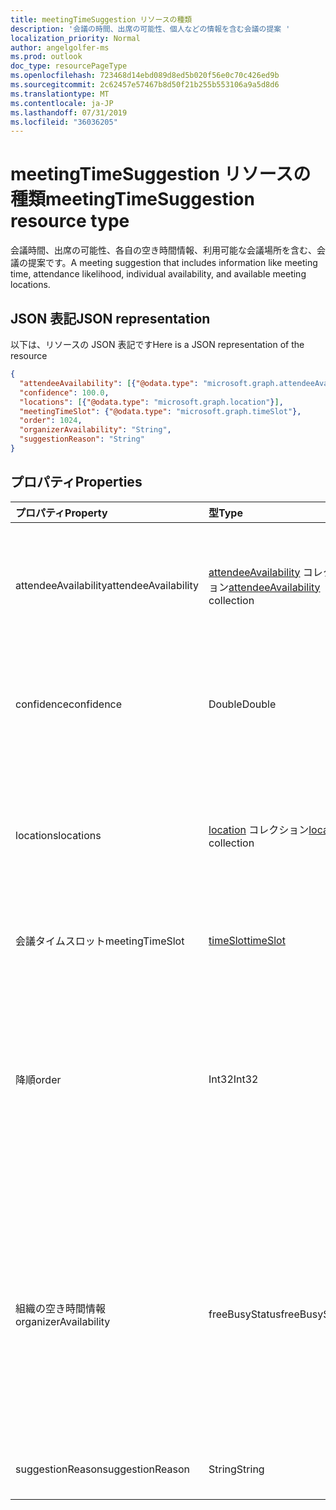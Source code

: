 ```yaml
---
title: meetingTimeSuggestion リソースの種類
description: '会議の時間、出席の可能性、個人などの情報を含む会議の提案 '
localization_priority: Normal
author: angelgolfer-ms
ms.prod: outlook
doc_type: resourcePageType
ms.openlocfilehash: 723468d14ebd089d8ed5b020f56e0c70c426ed9b
ms.sourcegitcommit: 2c62457e57467b8d50f21b255b553106a9a5d8d6
ms.translationtype: MT
ms.contentlocale: ja-JP
ms.lasthandoff: 07/31/2019
ms.locfileid: "36036205"
---
```

# <a name="meetingtimesuggestion-resource-type"></a><span data-ttu-id="be393-103">meetingTimeSuggestion リソースの種類</span><span class="sxs-lookup"><span data-stu-id="be393-103">meetingTimeSuggestion resource type</span></span>

<span data-ttu-id="be393-104">会議時間、出席の可能性、各自の空き時間情報、利用可能な会議場所を含む、会議の提案です。</span><span class="sxs-lookup"><span data-stu-id="be393-104">A meeting suggestion that includes information like meeting time, attendance likelihood, individual availability, and available meeting locations.</span></span>

## <a name="json-representation"></a><span data-ttu-id="be393-105">JSON 表記</span><span class="sxs-lookup"><span data-stu-id="be393-105">JSON representation</span></span>

<span data-ttu-id="be393-106">以下は、リソースの JSON 表記です</span><span class="sxs-lookup"><span data-stu-id="be393-106">Here is a JSON representation of the resource</span></span>

<!-- {
  "blockType": "resource",
  "optionalProperties": [

  ],
  "@odata.type": "microsoft.graph.meetingTimeSuggestion"
}-->

```json
{
  "attendeeAvailability": [{"@odata.type": "microsoft.graph.attendeeAvailability"}],
  "confidence": 100.0,
  "locations": [{"@odata.type": "microsoft.graph.location"}],
  "meetingTimeSlot": {"@odata.type": "microsoft.graph.timeSlot"},
  "order": 1024,
  "organizerAvailability": "String",
  "suggestionReason": "String"
}

```
## <a name="properties"></a><span data-ttu-id="be393-107">プロパティ</span><span class="sxs-lookup"><span data-stu-id="be393-107">Properties</span></span>
| <span data-ttu-id="be393-108">プロパティ</span><span class="sxs-lookup"><span data-stu-id="be393-108">Property</span></span>     | <span data-ttu-id="be393-109">型</span><span class="sxs-lookup"><span data-stu-id="be393-109">Type</span></span>   |<span data-ttu-id="be393-110">説明</span><span class="sxs-lookup"><span data-stu-id="be393-110">Description</span></span>|
|:---------------|:--------|:----------|
|<span data-ttu-id="be393-111">attendeeAvailability</span><span class="sxs-lookup"><span data-stu-id="be393-111">attendeeAvailability</span></span>|<span data-ttu-id="be393-112">[attendeeAvailability](attendeeavailability.md) コレクション</span><span class="sxs-lookup"><span data-stu-id="be393-112">[attendeeAvailability](attendeeavailability.md) collection</span></span>|<span data-ttu-id="be393-113">この提案された会議の各出席者の空き時間情報の状態を示す配列。</span><span class="sxs-lookup"><span data-stu-id="be393-113">An array that shows the availability status of each attendee for this meeting suggestion.</span></span>|
|<span data-ttu-id="be393-114">confidence</span><span class="sxs-lookup"><span data-stu-id="be393-114">confidence</span></span>|<span data-ttu-id="be393-115">Double</span><span class="sxs-lookup"><span data-stu-id="be393-115">Double</span></span>|<span data-ttu-id="be393-116">すべての出席者が出席する見込みを表すパーセンテージ。</span><span class="sxs-lookup"><span data-stu-id="be393-116">A percentage that represents the likelhood of all the attendees attending.</span></span>|
|<span data-ttu-id="be393-117">locations</span><span class="sxs-lookup"><span data-stu-id="be393-117">locations</span></span>|<span data-ttu-id="be393-118">[location](location.md) コレクション</span><span class="sxs-lookup"><span data-stu-id="be393-118">[location](location.md) collection</span></span>|<span data-ttu-id="be393-119">この提案された会議の各会議場所の名前と地理的な場所を指定する配列。</span><span class="sxs-lookup"><span data-stu-id="be393-119">An array that specifies the name and geographic location of each meeting location for this meeting suggestion.</span></span>|
|<span data-ttu-id="be393-120">会議タイムスロット</span><span class="sxs-lookup"><span data-stu-id="be393-120">meetingTimeSlot</span></span>|[<span data-ttu-id="be393-121">timeSlot</span><span class="sxs-lookup"><span data-stu-id="be393-121">timeSlot</span></span>](timeslot.md)|<span data-ttu-id="be393-122">会議の提案されている期間。</span><span class="sxs-lookup"><span data-stu-id="be393-122">A time period suggested for the meeting.</span></span>|
|<span data-ttu-id="be393-123">降順</span><span class="sxs-lookup"><span data-stu-id="be393-123">order</span></span>|<span data-ttu-id="be393-124">Int32</span><span class="sxs-lookup"><span data-stu-id="be393-124">Int32</span></span>|<span data-ttu-id="be393-125">同じ信頼度がある場合に、chronology によって並べ替えられた、会議の時間の候補の順序 (高から低まで)。</span><span class="sxs-lookup"><span data-stu-id="be393-125">Order of meeting time suggestions sorted by their computed confidence value from high to low, then by chronology if there are suggestions with the same confidence.</span></span> |
|<span data-ttu-id="be393-126">組織の空き時間情報</span><span class="sxs-lookup"><span data-stu-id="be393-126">organizerAvailability</span></span>|<span data-ttu-id="be393-127">freeBusyStatus</span><span class="sxs-lookup"><span data-stu-id="be393-127">freeBusyStatus</span></span>| <span data-ttu-id="be393-128">この提案されている会議の開催者の空き時間情報。</span><span class="sxs-lookup"><span data-stu-id="be393-128">Availability of the meeting organizer for this meeting suggestion.</span></span> <span data-ttu-id="be393-129">使用可能な値: `free`、`tentative`、`busy`、`oof`、`workingElsewhere`、`unknown`。</span><span class="sxs-lookup"><span data-stu-id="be393-129">The possible values are: `free`, `tentative`, `busy`, `oof`, `workingElsewhere`, `unknown`.</span></span>|
|<span data-ttu-id="be393-130">suggestionReason</span><span class="sxs-lookup"><span data-stu-id="be393-130">suggestionReason</span></span>|<span data-ttu-id="be393-131">String</span><span class="sxs-lookup"><span data-stu-id="be393-131">String</span></span>|<span data-ttu-id="be393-132">会議時間を提案する理由。</span><span class="sxs-lookup"><span data-stu-id="be393-132">Reason for suggesting the meeting time.</span></span>|

<!-- uuid: 8fcb5dbc-d5aa-4681-8e31-b001d5168d79
2015-10-25 14:57:30 UTC -->
<!-- {
  "type": "#page.annotation",
  "description": "meetingTimeSuggestion resource",
  "keywords": "",
  "section": "documentation",
  "tocPath": ""
}-->
